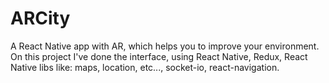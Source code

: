 # ARCity

A React Native app with AR, which helps you to improve your environment.
On this project I've done the interface, using React Native, Redux, React Native libs like: maps, location, etc...,
socket-io, react-navigation.
